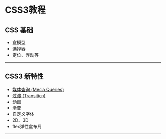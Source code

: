 # CSS3教程

## CSS 基础
- 盒模型
- 选择器
- 定位、浮动等

---

## CSS3 新特性
- [媒体查询 (Media Queries)](https://github.com/qieyif/Learn-CSS/blob/master/media-query.md)
- [过渡 (Transition)](https://github.com/qieyif/Learn-CSS/blob/master/transition.md)
- 动画
- 渐变
- 自定义字体
- 2D、3D
- flex弹性盒布局

---
